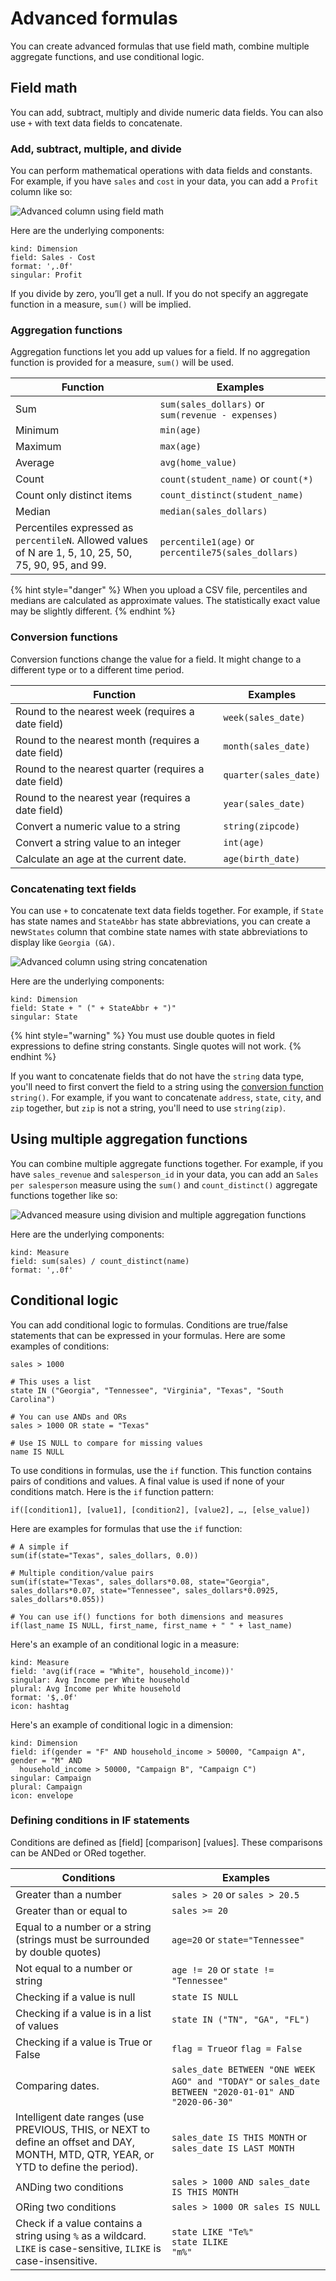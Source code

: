 # Advanced formulas

You can create advanced formulas that use field math, combine multiple aggregate functions, and use conditional logic.

## Field math

You can add, subtract, multiply and divide numeric data fields. You can also use `+` with text data fields to concatenate.&#x20;

### Add, subtract, multiple, and divide

You can perform mathematical operations with data fields and constants. For example, if you have `sales` and `cost` in your data, you can add a `Profit` column like so:&#x20;

![Advanced column using field math](<../../../.gitbook/assets/image (309).png>)

Here are the underlying components:

```
kind: Dimension
field: Sales - Cost
format: ',.0f'
singular: Profit
```

If you divide by zero, you’ll get a null. If you do not specify an aggregate function in a measure, `sum()` will be implied.&#x20;

### Aggregation functions

Aggregation functions let you add up values for a field. If no aggregation function is provided for a  measure, `sum()` will be used.&#x20;

| Function                                                                                              | Examples                                            |
| ----------------------------------------------------------------------------------------------------- | --------------------------------------------------- |
| Sum                                                                                                   | `sum(sales_dollars)` or `sum(revenue - expenses)`   |
| Minimum                                                                                               | `min(age)`                                          |
| Maximum                                                                                               | `max(age)`                                          |
| Average                                                                                               | `avg(home_value)`                                   |
| Count                                                                                                 | `count(student_name)` or `count(*)`                 |
| Count only distinct items                                                                             | `count_distinct(student_name)`                      |
| Median                                                                                                | `median(sales_dollars)`                             |
| Percentiles expressed as `percentileN`. Allowed values of N are 1, 5, 10, 25, 50, 75, 90, 95, and 99. | `percentile1(age)` or `percentile75(sales_dollars)` |

{% hint style="danger" %}
When you upload a CSV file, percentiles and medians are calculated as approximate values. The statistically exact value may be slightly different.
{% endhint %}

### Conversion functions

Conversion functions change the value for a field. It might change to a different type or to a different time period.

| Function                                             | Examples              |
| ---------------------------------------------------- | --------------------- |
| Round to the nearest week (requires a date field)    | `week(sales_date)`    |
| Round to the nearest month (requires a date field)   | `month(sales_date)`   |
| Round to the nearest quarter (requires a date field) | `quarter(sales_date)` |
| Round to the nearest year (requires a date field)    | `year(sales_date)`    |
| Convert a numeric value to a string                  | `string(zipcode)`     |
| Convert a string value to an integer                 | `int(age)`            |
| Calculate an age at the current date.                | `age(birth_date)`     |

### Concatenating text fields

You can use `+` to concatenate text data fields together. For example, if `State` has state names and `StateAbbr` has state abbreviations, you can create a new`States` column that combine state names with state abbreviations to display like `Georgia (GA)`. &#x20;

![Advanced column using string concatenation](<../../../.gitbook/assets/image (375) (1).png>)

Here are the underlying components:

```
kind: Dimension
field: State + " (" + StateAbbr + ")" 
singular: State
```

{% hint style="warning" %}
You must use double quotes in field expressions to define string constants. Single quotes will not work.&#x20;
{% endhint %}

If you want to concatenate fields that do not have the `string` data type, you'll need to first convert the field to a string using the [conversion function](advanced-formulas.md#conversion-functions) `string()`. For example, if you want to concatenate `address`, `state`, `city`, and `zip` together, but `zip` is not a string, you'll need to use `string(zip)`.

## Using multiple aggregation functions

You can combine multiple aggregate functions together. For example, if you have `sales_revenue` and `salesperson_id` in your data, you can add an `Sales per salesperson` measure using the `sum()` and `count_distinct()` aggregate functions together like so:&#x20;

![Advanced measure using division and multiple aggregation functions](<../../../.gitbook/assets/image (299) (1).png>)

Here are the underlying components:

```
kind: Measure
field: sum(sales) / count_distinct(name)
format: ',.0f'
```

## Conditional logic

You can add conditional logic to formulas. Conditions are true/false statements that can be expressed in your formulas. Here are some examples of conditions:

```
sales > 1000

# This uses a list
state IN ("Georgia", "Tennessee", "Virginia", "Texas", "South Carolina")

# You can use ANDs and ORs
sales > 1000 OR state = "Texas"

# Use IS NULL to compare for missing values
name IS NULL
```

To use conditions in formulas, use the `if` function. This function contains pairs of conditions and values. A final value is used if none of your conditions match. Here is the `if` function pattern:

```
if([condition1], [value1], [condition2], [value2], …, [else_value])
```

Here are examples for formulas that use the `if` function:

```
# A simple if  
sum(if(state="Texas", sales_dollars, 0.0))

# Multiple condition/value pairs
sum(if(state="Texas", sales_dollars*0.08, state="Georgia", sales_dollars*0.07, state="Tennessee", sales_dollars*0.0925, sales_dollars*0.055))

# You can use if() functions for both dimensions and measures
if(last_name IS NULL, first_name, first_name + " " + last_name)
```

Here's an example of an conditional logic in a measure:

```
kind: Measure
field: 'avg(if(race = "White", household_income))'
singular: Avg Income per White household
plural: Avg Income per White household
format: '$,.0f'
icon: hashtag
```

Here's an example of conditional logic in a dimension:

```
kind: Dimension
field: if(gender = "F" AND household_income > 50000, "Campaign A", gender = "M" AND
  household_income > 50000, "Campaign B", "Campaign C")
singular: Campaign
plural: Campaign
icon: envelope
```

### Defining conditions in IF statements

Conditions are defined as \[field] \[comparison] \[values]. These comparisons can be ANDed or ORed together.&#x20;

| Conditions                                                                                                                             | Examples                                                                                              |
| -------------------------------------------------------------------------------------------------------------------------------------- | ----------------------------------------------------------------------------------------------------- |
| Greater than a number                                                                                                                  | `sales > 20` or `sales > 20.5`                                                                        |
| Greater than or equal to                                                                                                               | `sales >= 20`                                                                                         |
| Equal to a number or a string (strings must be surrounded by double quotes)                                                            | `age=20` or `state="Tennessee"`                                                                       |
| Not equal to a number or string                                                                                                        | `age != 20` or `state != "Tennessee"`                                                                 |
| Checking if a value is null                                                                                                            | `state IS NULL`                                                                                       |
| Checking if a value is in a list of values                                                                                             | `state IN ("TN", "GA", "FL")`                                                                         |
| Checking if a value is True or False                                                                                                   | `flag = True`or `flag = False`                                                                        |
| Comparing dates.                                                                                                                       | `sales_date BETWEEN "ONE WEEK AGO" and "TODAY"` or `sales_date BETWEEN "2020-01-01" AND "2020-06-30"` |
| Intelligent date ranges (use PREVIOUS, THIS, or NEXT to define an offset and DAY, MONTH, MTD, QTR, YEAR, or YTD to define the period). | `sales_date IS THIS MONTH` or `sales_date IS LAST MONTH`                                              |
| ANDing two conditions                                                                                                                  |  `sales > 1000 AND sales_date IS THIS MONTH`                                                          |
| ORing two conditions                                                                                                                   | `sales > 1000 OR sales IS NULL`                                                                       |
| Check if a value contains a string using `%` as a wildcard. `LIKE` is case-sensitive, `ILIKE` is case-insensitive.                     | <p><code>state LIKE "Te%"</code><br><code>state ILIKE "m%"</code></p>                                 |

